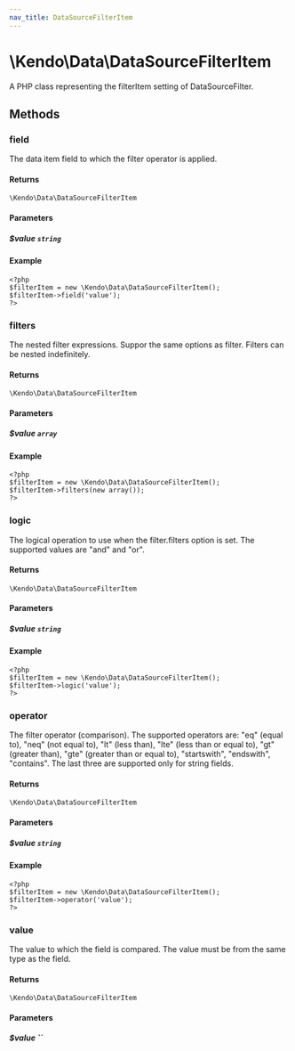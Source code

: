 ```yaml
---
nav_title: DataSourceFilterItem
---
```


# \Kendo\Data\DataSourceFilterItem

A PHP class representing the filterItem setting of DataSourceFilter.


## Methods

### field
The data item field to which the filter operator is applied.

#### Returns
`\Kendo\Data\DataSourceFilterItem`

#### Parameters

##### $value `string`



#### Example 
    <?php
    $filterItem = new \Kendo\Data\DataSourceFilterItem();
    $filterItem->field('value');
    ?>

### filters
The nested filter expressions. Suppor the same options as filter. Filters can be nested indefinitely.

#### Returns
`\Kendo\Data\DataSourceFilterItem`

#### Parameters

##### $value `array`



#### Example 
    <?php
    $filterItem = new \Kendo\Data\DataSourceFilterItem();
    $filterItem->filters(new array());
    ?>

### logic
The logical operation to use when the filter.filters option is set. The supported values are "and" and "or".

#### Returns
`\Kendo\Data\DataSourceFilterItem`

#### Parameters

##### $value `string`



#### Example 
    <?php
    $filterItem = new \Kendo\Data\DataSourceFilterItem();
    $filterItem->logic('value');
    ?>

### operator
The filter operator (comparison). The supported operators are: "eq" (equal to), "neq" (not equal to), "lt" (less than), "lte" (less than or equal to), "gt" (greater than), "gte" (greater than or equal to),
"startswith", "endswith", "contains". The last three are supported only for string fields.

#### Returns
`\Kendo\Data\DataSourceFilterItem`

#### Parameters

##### $value `string`



#### Example 
    <?php
    $filterItem = new \Kendo\Data\DataSourceFilterItem();
    $filterItem->operator('value');
    ?>

### value
The value to which the field is compared. The value must be from the same type as the field.

#### Returns
`\Kendo\Data\DataSourceFilterItem`

#### Parameters

##### $value ``



